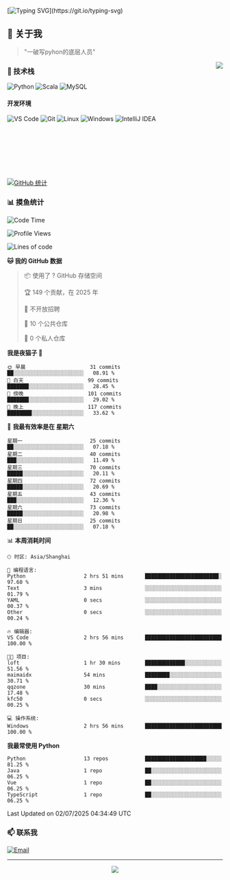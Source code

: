 [![Typing SVG](https://readme-typing-svg.herokuapp.com?font=Fira+Code&pause=1000&color=36BCF7&random=false&width=435&lines=print(%22Hello%2C+World!%22);%23+Welcome+to+my+code+space+%F0%9F%90%8D)](https://git.io/typing-svg)

## 🌟 关于我

> "一破写pyhon的底层人员"

<img align="right" src="https://github-readme-stats.vercel.app/api/top-langs/?username=huanxin996&theme=tokyonight" />

### 🎯 技术栈

![Python](https://img.shields.io/badge/Python-Expert-3776AB?style=for-the-badge&logo=python&logoColor=white)
![Scala](https://img.shields.io/badge/Scala-Expert-DC322F?style=for-the-badge&logo=scala&logoColor=white)
![MySQL](https://img.shields.io/badge/MySQL-Expert-4479A1?style=for-the-badge&logo=mysql&logoColor=white)

#### 开发环境

![VS Code](https://img.shields.io/badge/VS_Code-007ACC?style=for-the-badge&logo=visual-studio-code&logoColor=white)
![Git](https://img.shields.io/badge/Git-F05032?style=for-the-badge&logo=git&logoColor=white)
![Linux](https://img.shields.io/badge/Linux-FCC624?style=for-the-badge&logo=linux&logoColor=black)
![Windows](https://img.shields.io/badge/Windows_11-0078D4?style=for-the-badge&logo=windows11&logoColor=white)
![IntelliJ IDEA](https://img.shields.io/badge/IntelliJ_IDEA-000000?style=for-the-badge&logo=intellij-idea&logoColor=white)

<br/><br/><br/><br/><br/><br/>

  
[![GitHub 统计](https://github-readme-stats.vercel.app/api?username=huanxin996&show_icons=true&theme=tokyonight)](https://github.com/huanxin996)

### 📊 摸鱼统计

<!--START_SECTION:waka-->
![Code Time](http://img.shields.io/badge/Code%20Time-254%20hrs%202%20mins-blue)

![Profile Views](http://img.shields.io/badge/%E4%B8%AA%E4%BA%BA%E8%B5%84%E6%96%99%E8%A7%82%E7%9C%8B%E6%AC%A1%E6%95%B0-0-blue)

![Lines of code](https://img.shields.io/badge/%E4%BB%8E%E3%80%8CHello%20World%E3%80%8D%E8%B5%B7%E6%88%91%E5%B7%B2%E7%BB%8F%E5%86%99%E4%BA%86-2.5%20million%20%E8%A1%8C%E4%BB%A3%E7%A0%81-blue)

**🐱 我的 GitHub 数据** 

> 📦  使用了 ? GitHub 存储空间 
 > 
> 🏆 149 个贡献，在 2025 年
 > 
> 🚫 不开放招聘
 > 
> 📜 10 个公共仓库 
 > 
> 🔑 0 个私人仓库 
 > 
**我是夜猫子 🦉** 

```text
🌞 早晨                     31 commits          ██░░░░░░░░░░░░░░░░░░░░░░░   08.91 % 
🌆 白天                     99 commits          ███████░░░░░░░░░░░░░░░░░░   28.45 % 
🌃 傍晚                     101 commits         ███████░░░░░░░░░░░░░░░░░░   29.02 % 
🌙 晚上                     117 commits         ████████░░░░░░░░░░░░░░░░░   33.62 % 
```
📅 **我最有效率是在 星期六** 

```text
星期一                      25 commits          ██░░░░░░░░░░░░░░░░░░░░░░░   07.18 % 
星期二                      40 commits          ███░░░░░░░░░░░░░░░░░░░░░░   11.49 % 
星期三                      70 commits          █████░░░░░░░░░░░░░░░░░░░░   20.11 % 
星期四                      72 commits          █████░░░░░░░░░░░░░░░░░░░░   20.69 % 
星期五                      43 commits          ███░░░░░░░░░░░░░░░░░░░░░░   12.36 % 
星期六                      73 commits          █████░░░░░░░░░░░░░░░░░░░░   20.98 % 
星期日                      25 commits          ██░░░░░░░░░░░░░░░░░░░░░░░   07.18 % 
```


📊 **本周消耗时间** 

```text
🕑︎ 时区: Asia/Shanghai

💬 编程语言: 
Python                   2 hrs 51 mins       ████████████████████████░   97.60 % 
Text                     3 mins              ░░░░░░░░░░░░░░░░░░░░░░░░░   01.79 % 
YAML                     0 secs              ░░░░░░░░░░░░░░░░░░░░░░░░░   00.37 % 
Other                    0 secs              ░░░░░░░░░░░░░░░░░░░░░░░░░   00.24 % 

🔥 编辑器: 
VS Code                  2 hrs 56 mins       █████████████████████████   100.00 % 

🐱‍💻 项目: 
loft                     1 hr 30 mins        █████████████░░░░░░░░░░░░   51.56 % 
maimaidx                 54 mins             ████████░░░░░░░░░░░░░░░░░   30.71 % 
qqzone                   30 mins             ████░░░░░░░░░░░░░░░░░░░░░   17.48 % 
kfc50                    0 secs              ░░░░░░░░░░░░░░░░░░░░░░░░░   00.25 % 

💻 操作系统: 
Windows                  2 hrs 56 mins       █████████████████████████   100.00 % 
```

**我最常使用 Python** 

```text
Python                   13 repos            ████████████████████░░░░░   81.25 % 
Java                     1 repo              ██░░░░░░░░░░░░░░░░░░░░░░░   06.25 % 
Vue                      1 repo              ██░░░░░░░░░░░░░░░░░░░░░░░   06.25 % 
TypeScript               1 repo              ██░░░░░░░░░░░░░░░░░░░░░░░   06.25 % 
```




 Last Updated on 02/07/2025 04:34:49 UTC
<!--END_SECTION:waka-->

### 📫 联系我

[![Email](https://img.shields.io/badge/Email-D14836?style=for-the-badge&logo=gmail&logoColor=white)](mailto:mc.xiaolang@Foxmail.com)

---

<p align="center">
  <img src="https://profile-counter.glitch.me/huanxin996/count.svg" />
</p>
